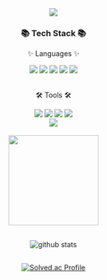 <div align="center">
  <img src="https://capsule-render.vercel.app/api?type=waving&color=auto&height=200&section=header&text=KwangHo%20Github!&fontSize=90&fontColor=ffffff&fontAlignY=40" />
</div>
 
<div align="center">
  <h3>📚 Tech Stack 📚</h3>
  <p>✨ Languages ✨</p>
</div>

<div align="center">
  <img src="https://img.shields.io/badge/Java-007396?style=flat&logo=Conda-Forge&logoColor=white" />
  <img src="https://img.shields.io/badge/Spring-6DB33F?style=flat&logo=Spring&logoColor=white" />
  <img src="https://img.shields.io/badge/Python-3776AB?style=flat&logo=Python&logoColor=white"/>
  <img src="https://img.shields.io/badge/MySQL-4479A1?style=flat&logo=MySQL&logoColor=white"/>
  <img src="https://img.shields.io/badge/MariaDB-003545?style=flat&logo=MariaDB&logoColor=white"/>
  <!-- <img src="https://img.shields.io/badge/아이콘내용-바탕색?style=flat&logo=로고이름&logoColor=white"/> -->
</div>
<br>
<div align="center">
  <p>🛠 Tools 🛠</p>
</div>

<div align="center">
  <img src="https://img.shields.io/badge/IntelliJ%20IDEA-000000?style=flat&logo=IntelliJ%20IDEA&logoColor=white"/>
  <img src="https://img.shields.io/badge/Eclipse%20IDE-2C2255?style=flat&logo=Eclipse%20IDE&logoColor=white"/>
  <img src="https://img.shields.io/badge/PyCharm-6DB33F?style=flat&logo=PyCharm&logoColor=white"/>
  <img src="https://img.shields.io/badge/DataGrip-7952B3?style=flat&logo=DataGrip&logoColor=white"/>
  <br>
  <img src="https://img.shields.io/badge/phpMyAdmin-6C78AF?style=flat&logo=phpMyAdmin&logoColor=white"/>
</div>
<br>
<div align="center">
  <img height="180em" src="https://github-readme-stats-eight-theta.vercel.app/api/top-langs/?username=skh990427&layout=compact&langs_count=8&theme=radical"/>
</div>

##

<div align="center">
  
  ![github stats](https://github-readme-stats-eight-theta.vercel.app/api?username=skh990427&theme=tokyonight&show_icons=true&hide_border=true)
</div>

##

<div align="center">
  
  [![Solved.ac Profile](http://mazassumnida.wtf/api/v2/generate_badge?boj=skh990427)](https://solved.ac/profile/skh990427)
</div>
